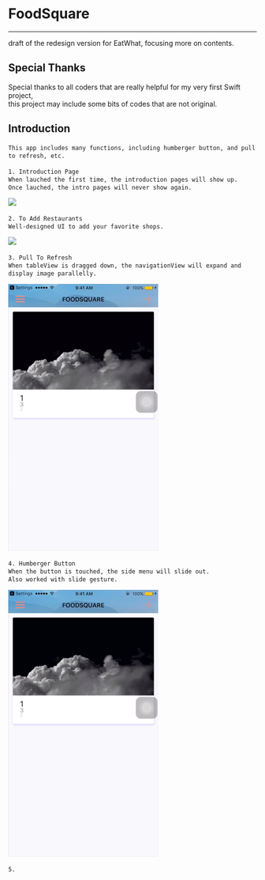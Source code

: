 # FoodSquare
------------

draft of the redesign version for EatWhat, focusing more on contents.


Special Thanks
--------------

Special thanks to all coders that are really helpful for my very first Swift project, 
<br>this project may include some bits of  codes that are not original.



Introduction
------------

    This app includes many functions, including humberger button, and pull to refresh, etc.
    
    1. Introduction Page
    When lauched the first time, the introduction pages will show up. 
    Once lauched, the intro pages will never show again.

![](https://github.com/Fani1996/FoodSquare/raw/master/FoodSqaure/gif/introPage.gif)
    
    
    2. To Add Restaurants
    Well-designed UI to add your favorite shops.
    
![](https://github.com/Fani1996/FoodSquare/raw/master/FoodSqaure/gif/add.gif)
    
    
    3. Pull To Refresh
    When tableView is dragged down, the navigationView will expand and display image parallelly.
    
![](https://github.com/Fani1996/FoodSquare/raw/master/FoodSqaure/gif/pullToRefresh.gif)
    
    
    4. Humberger Button
    When the button is touched, the side menu will slide out.
    Also worked with slide gesture.
    
![](https://github.com/Fani1996/FoodSquare/raw/master/FoodSqaure/gif/humbergerButton.gif)
    
    5. 
